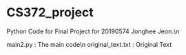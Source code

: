 # CS372_project

Python Code for Final Project for 20190574 Jonghee Jeon.\n

main2.py : The main code\n
original_text.txt : Original Text
